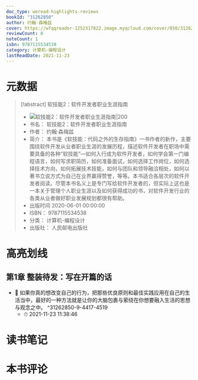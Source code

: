 ```yaml
---
doc_type: weread-highlights-reviews
bookId: "31262850"
author: 约翰·森梅兹
cover: https://wfqqreader-1252317822.image.myqcloud.com/cover/850/31262850/t7_31262850.jpg
reviewCount: 0
noteCount: 1
isbn: 9787115534538
category: 计算机-编程设计
lastReadDate: 2021-11-23
---
```

# 元数据
> [!abstract] 软技能2：软件开发者职业生涯指南
> - ![ 软技能2：软件开发者职业生涯指南|200](https://wfqqreader-1252317822.image.myqcloud.com/cover/850/31262850/t7_31262850.jpg)
> - 书名： 软技能2：软件开发者职业生涯指南
> - 作者： 约翰·森梅兹
> - 简介： 本书是《软技能：代码之外的生存指南》一书作者的新作，主要围绕软件开发从业者职业生涯的发展历程，描述软件开发者在职场中需要具备的各种“软技能”—如何入行成为软件开发者，如何学会第一门编程语言，如何写求职简历，如何准备面试，如何选择工作岗位，如何选择技术方向，如何拓展技术技能，如何与团队和领导融洽相处，如何以著书立说方式为自己在业界赢得赞誉，等等。本书适合各层次的软件开发者阅读。尽管本书名义上是专门写给软件开发者的，但实际上这也是一本关于管理个人职业生涯以及如何获得成功的书，对软件开发行业的各类从业者做好职业发展规划都很有帮助。
> - 出版时间 2020-06-01 00:00:00
> - ISBN： 9787115534538
> - 分类： 计算机-编程设计
> - 出版社： 人民邮电出版社

# 高亮划线

## 第1章 整装待发：写在开篇的话


- 📌 如果你真的想改变自己的行为，把那些优良原则和最佳实践应用在自己的生活当中，最好的一种方法就是让你的大脑包裹与萦绕在你想要融入生活的思想与观念之中。 ^31262850-9-4417-4519
    - ⏱ 2021-11-23 11:38:46 
# 读书笔记

# 本书评论
